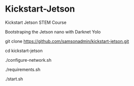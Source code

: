 # Kickstart-Jetson

Kickstart Jetson STEM Course

Bootstraping the Jetson nano with Darknet Yolo

git clone https://github.com/samsonadmin/kickstart-jetson.git

cd kickstart-jetson

./configure-network.sh

./requirements.sh

./start.sh
